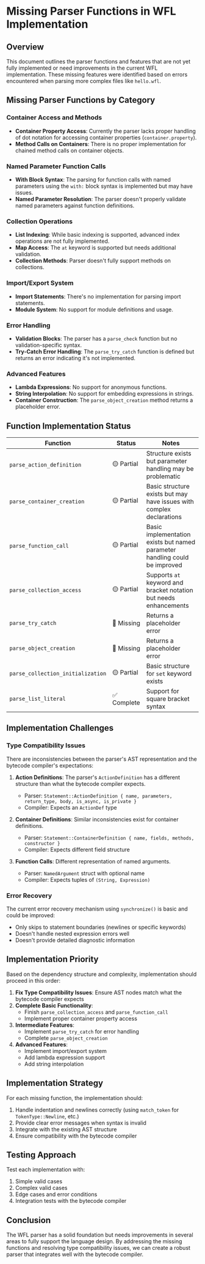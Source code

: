 # Missing Parser Functions in WFL Implementation

## Overview
This document outlines the parser functions and features that are not yet fully implemented or need improvements in the current WFL implementation. These missing features were identified based on errors encountered when parsing more complex files like `hello.wfl`.

## Missing Parser Functions by Category

### Container Access and Methods
- **Container Property Access**: Currently the parser lacks proper handling of dot notation for accessing container properties (`container.property`).
- **Method Calls on Containers**: There is no proper implementation for chained method calls on container objects.

### Named Parameter Function Calls
- **With Block Syntax**: The parsing for function calls with named parameters using the `with:` block syntax is implemented but may have issues.
- **Named Parameter Resolution**: The parser doesn't properly validate named parameters against function definitions.

### Collection Operations
- **List Indexing**: While basic indexing is supported, advanced index operations are not fully implemented.
- **Map Access**: The `at` keyword is supported but needs additional validation.
- **Collection Methods**: Parser doesn't fully support methods on collections.

### Import/Export System
- **Import Statements**: There's no implementation for parsing import statements.
- **Module System**: No support for module definitions and usage.

### Error Handling
- **Validation Blocks**: The parser has a `parse_check` function but no validation-specific syntax.
- **Try-Catch Error Handling**: The `parse_try_catch` function is defined but returns an error indicating it's not implemented.

### Advanced Features
- **Lambda Expressions**: No support for anonymous functions.
- **String Interpolation**: No support for embedding expressions in strings.
- **Container Construction**: The `parse_object_creation` method returns a placeholder error.

## Function Implementation Status

| Function | Status | Notes |
|----------|--------|-------|
| `parse_action_definition` | 🟡 Partial | Structure exists but parameter handling may be problematic |
| `parse_container_creation` | 🟡 Partial | Basic structure exists but may have issues with complex declarations |
| `parse_function_call` | 🟡 Partial | Basic implementation exists but named parameter handling could be improved |
| `parse_collection_access` | 🟡 Partial | Supports `at` keyword and bracket notation but needs enhancements |
| `parse_try_catch` | 🔴 Missing | Returns a placeholder error |
| `parse_object_creation` | 🔴 Missing | Returns a placeholder error |
| `parse_collection_initialization` | 🟡 Partial | Basic structure for `set` keyword exists |
| `parse_list_literal` | ✅ Complete | Support for square bracket syntax |

## Implementation Challenges

### Type Compatibility Issues
There are inconsistencies between the parser's AST representation and the bytecode compiler's expectations:

1. **Action Definitions**: The parser's `ActionDefinition` has a different structure than what the bytecode compiler expects.
   - Parser: `Statement::ActionDefinition { name, parameters, return_type, body, is_async, is_private }`
   - Compiler: Expects an `ActionDef` type

2. **Container Definitions**: Similar inconsistencies exist for container definitions.
   - Parser: `Statement::ContainerDefinition { name, fields, methods, constructor }`
   - Compiler: Expects different field structure

3. **Function Calls**: Different representation of named arguments.
   - Parser: `NamedArgument` struct with optional name
   - Compiler: Expects tuples of `(String, Expression)`

### Error Recovery
The current error recovery mechanism using `synchronize()` is basic and could be improved:
- Only skips to statement boundaries (newlines or specific keywords)
- Doesn't handle nested expression errors well
- Doesn't provide detailed diagnostic information

## Implementation Priority

Based on the dependency structure and complexity, implementation should proceed in this order:

1. **Fix Type Compatibility Issues**: Ensure AST nodes match what the bytecode compiler expects
2. **Complete Basic Functionality**: 
   - Finish `parse_collection_access` and `parse_function_call`
   - Implement proper container property access
3. **Intermediate Features**:
   - Implement `parse_try_catch` for error handling
   - Complete `parse_object_creation`
4. **Advanced Features**:
   - Implement import/export system
   - Add lambda expression support
   - Add string interpolation

## Implementation Strategy

For each missing function, the implementation should:

1. Handle indentation and newlines correctly (using `match_token` for `TokenType::Newline`, etc.)
2. Provide clear error messages when syntax is invalid
3. Integrate with the existing AST structure
4. Ensure compatibility with the bytecode compiler

## Testing Approach

Test each implementation with:
1. Simple valid cases
2. Complex valid cases
3. Edge cases and error conditions
4. Integration tests with the bytecode compiler

## Conclusion

The WFL parser has a solid foundation but needs improvements in several areas to fully support the language design. By addressing the missing functions and resolving type compatibility issues, we can create a robust parser that integrates well with the bytecode compiler. 
